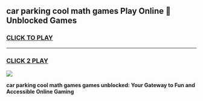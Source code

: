
## car parking cool math games Play Online 👋 Unblocked Games
<h3>
<a href="https://news.freeplayer.one?title=car_parking_cool_math_games&ref=17CMG">CLICK TO PLAY</a></h3>
<hr>

<h3>
<a href="https://news.freeplayer.one?title=car_parking_cool_math_games&ref=17CMG">CLICK 2 PLAY</a>
  
</h3>

<a href="https://news.freeplayer.one?title=car_parking_cool_math_games&ref=17CMG/"><img src="https://clearcache.store/games.png"></a>


**car parking cool math games games unblocked: Your Gateway to Fun and Accessible Online Gaming**

